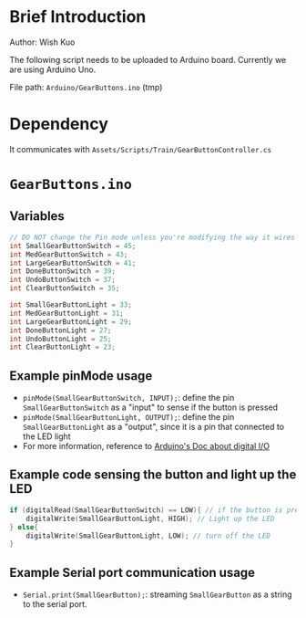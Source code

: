 # Brief Introduction
Author: Wish Kuo

The following script needs to be uploaded to Arduino board. Currently we are using Arduino Uno.

File path: `Arduino/GearButtons.ino` (tmp)

# Dependency
It communicates with `Assets/Scripts/Train/GearButtonController.cs`

# `GearButtons.ino`
## Variables
``` C++
// DO NOT change the Pin mode unless you're modifying the way it wires
int SmallGearButtonSwitch = 45; 
int MedGearButtonSwitch = 43; 
int LargeGearButtonSwitch = 41; 
int DoneButtonSwitch = 39; 
int UndoButtonSwitch = 37; 
int ClearButtonSwitch = 35; 

int SmallGearButtonLight = 33; 
int MedGearButtonLight = 31; 
int LargeGearButtonLight = 29; 
int DoneButtonLight = 27; 
int UndoButtonLight = 25; 
int ClearButtonLight = 23; 
```

## Example pinMode usage
- `pinMode(SmallGearButtonSwitch, INPUT);`: define the pin `SmallGearButtonSwitch` as a  "input" to sense if the button is pressed
- `pinMode(SmallGearButtonLight, OUTPUT);`: define the pin `SmallGearButtonLight` as a  "output", since it is a pin that connected to the LED light
- For more information, reference to [Arduino's Doc about digital I/O](https://www.arduino.cc/reference/en/language/functions/digital-io/pinmode/)

## Example code sensing the button and light up the LED
``` C++
if (digitalRead(SmallGearButtonSwitch) == LOW){ // if the button is pressed
    digitalWrite(SmallGearButtonLight, HIGH); // Light up the LED
} else{
    digitalWrite(SmallGearButtonLight, LOW); // turn off the LED
}
```

## Example Serial port communication usage
-  `Serial.print(SmallGearButton);`: streaming `SmallGearButton` as a string to the serial port.